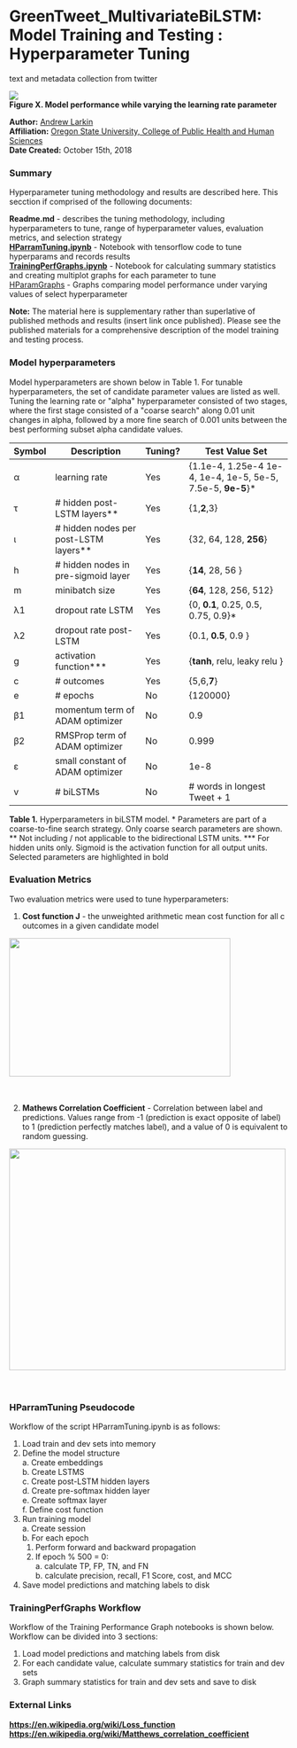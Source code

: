 # GreenTweet_MultivariateBiLSTM: Model Training and Testing : Hyperparameter Tuning
text and metadata collection from twitter


![](../images/LearningRateTuning.png)<br>
**Figure X. Model performance while varying the learning rate parameter**


**Author:** [Andrew Larkin](http://www.linkedin.com/in/andrew-larkin-525ba3b5/) <br>
**Affiliation:** [Oregon State University, College of Public Health and Human Sciences](http://health.oregonstate.edu/) <br>
**Date Created:** October 15th, 2018 <br>

### Summary ###
Hyperparameter tuning methodology and results are described here.  This secction if comprised of the following documents:

**Readme.md** - describes the tuning methodology, including hyperparameters to tune, range of hyperparameter values, evaluation metrics, and selection strategy <br>
[**HParramTuning.ipynb**](./HParamTuning.ipynb) - Notebook with tensorflow code to tune hyperparams and records results <br>
[**TrainingPerfGraphs.ipynb**](./TrainingPerfGraphs.ipynb) - Notebook for calculating summary statistics and creating multiplot graphs for each parameter to tune <br>
[HParamGraphs](./HParamGraphs) - Graphs comparing model performance under varying values of select hyperparameter <br>


**Note:** The material here is supplementary rather than superlative of published methods and results (insert link once published).  Please see the published materials for a comprehensive description of the model training and testing process.

### Model hyperparameters ###
Model hyperparameters are shown below in Table 1.  For tunable hyperparameters, the set of candidate parameter values are listed as well.  Tuning the learning rate or "alpha" hyperparameter consisted of two stages, where the first stage consisted of a "coarse search" along 0.01 unit changes in alpha, followed by a more fine search of 0.001 units between the best performing subset alpha candidate values.


Symbol | Description | Tuning? | Test Value Set | 
------------ | ------------- | ------------- | ------------- 
α | learning rate | Yes | {1.1e-4, 1.25e-4 1e-4, 1e-4, 1e-5, 5e-5, 7.5e-5, **9e-5**}* |
τ |  # hidden post-LSTM layers** | Yes | {1,**2**,3} |
ι | # hidden nodes per post-LSTM layers** | Yes | {32, 64, 128, **256**} | 
h | # hidden nodes in pre-sigmoid layer | Yes | {**14**, 28, 56 } |
m | minibatch size | Yes | {**64**, 128, 256, 512} | 
λ1 | dropout rate LSTM | Yes | {0, **0.1**, 0.25, 0.5, 0.75, 0.9}* |
λ2 | dropout rate post-LSTM | Yes | {0.1, **0.5**, 0.9 } |
g | activation function*** | Yes | {**tanh**, relu, leaky relu } |
c | # outcomes | Yes | {5,6,**7**} |
e | # epochs | No | {120000} |
β1 | momentum term of ADAM optimizer | No | 0.9 |
β2 | RMSProp term of ADAM optimizer | No | 0.999 |
ε | small constant of ADAM optimizer | No |1e-8 |
v | # biLSTMs | No | # words in longest Tweet + 1 |


**Table 1.** Hyperparameters in biLSTM model. * Parameters are part of a coarse-to-fine search strategy.  Only coarse search parameters are shown. ** Not including / not applicable to the bidirectional LSTM units. *** For hidden units only. Sigmoid is the activation function for all output units.  Selected parameters are highlighted in bold 

### Evaluation Metrics ###
Two evaluation metrics were used to tune hyperparameters:
1) **Cost function J** - the unweighted arithmetic mean cost function for all c outcomes in a given candidate model


<a href="url"><img src="../images/CostFxnEquations.png" height="250" width="400" ></a> <br>
<br>
<br>

2) **Mathews Correlation Coefficient** - Correlation between label and predictions.  Values range from -1 (prediction is exact opposite of label) to 1 (prediction perfectly matches label), and a value of 0 is equivalent to random guessing.



<a href="url"><img src="../images/MCCEquations.png" height="400" width="500" ></a> <br>
<br>
<br>

### HParramTuning Pseudocode ###
Workflow of the script HParramTuning.ipynb is as follows:

1. Load train and dev sets into memory
2. Define the model structure <br>
  a. Create embeddings <br>
  b. Create LSTMS <br>
  c. Create post-LSTM hidden layers <br>
  d. Create pre-softmax hidden layer <br>
  e. Create softmax layer <br>
  f. Define cost function <br>
3. Run training model <br>
  a. Create session <br>
  b. For each epoch<br>
    1. Perform forward and backward propagation <br>
    2. If epoch % 500 = 0: <br>
      a. calculate TP, FP, TN, and FN <br>
      b. calculate precision, recall, F1 Score, cost, and MCC <br>
4. Save model predictions and matching labels to disk <br>

### TrainingPerfGraphs Workflow ###

Workflow of the Training Performance Graph notebooks is shown below.  Workflow can be divided into 3 sections:
1. Load model predictions and matching labels from disk <br>
2. For each candidate value, calculate summary statistics for train and dev sets<br>
3. Graph summary statistics for train and dev sets and save to disk <br>



### External Links ###
**https://en.wikipedia.org/wiki/Loss_function** <br>
**https://en.wikipedia.org/wiki/Matthews_correlation_coefficient**
